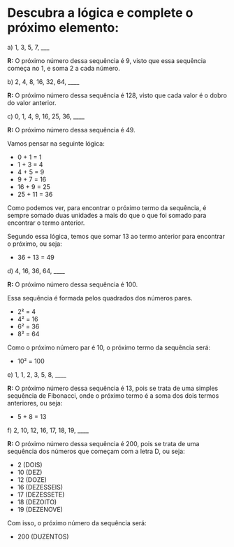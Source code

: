 # Descubra a lógica e complete o próximo elemento:



a) 1, 3, 5, 7, ___

<b>R:</b> O próximo número dessa sequência é 9, visto que essa sequência começa no 1, e soma 2 a cada número.

b) 2, 4, 8, 16, 32, 64, ____

<b>R:</b> O próximo número dessa sequência é 128, visto que cada valor é o dobro do valor anterior.

c) 0, 1, 4, 9, 16, 25, 36, ____

<b>R:</b> O próximo número dessa sequência é 49.

Vamos pensar na seguinte lógica:

- 0 + 1 = 1
- 1 + 3 = 4
- 4 + 5 = 9
- 9 + 7 = 16
- 16 + 9 = 25
- 25 + 11 = 36

Como podemos ver, para encontrar o próximo termo da sequência, é sempre somado duas unidades a mais do que o que foi somado para encontrar o termo anterior.

Segundo essa lógica, temos que somar 13 ao termo anterior para encontrar o próximo, ou seja:

- 36 + 13 = 49

d) 4, 16, 36, 64, ____

<b>R:</b> O próximo número dessa sequência é 100.

Essa sequência é formada pelos quadrados dos números pares.

- 2² = 4
- 4² = 16
- 6² = 36
- 8² = 64

Como o próximo número par é 10, o próximo termo da sequência será:

- 10² = 100

e) 1, 1, 2, 3, 5, 8, ____

<b>R:</b> O próximo número dessa sequência é 13, pois se trata de uma simples sequência de Fibonacci, onde o próximo termo é a soma dos dois termos anteriores, ou seja:

- 5 + 8 = 13

f) 2, 10, 12, 16, 17, 18, 19, ____

<b>R:</b> O próximo número dessa sequência é 200, pois se trata de uma sequência dos números que começam com a letra D, ou seja:

- 2 (DOIS)
- 10 (DEZ)
- 12 (DOZE)
- 16 (DEZESSEIS)
- 17 (DEZESSETE)
- 18 (DEZOITO)
- 19 (DEZENOVE)

Com isso, o próximo número da sequência será:

- 200 (DUZENTOS)